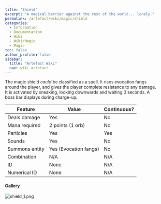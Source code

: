 ```yaml
---
title: "Shield"
excerpt: "A magical barrier against the rest of the world... lonely."
permalink: /artefact/wiki/magic/shield
categories:
  - Information
  - Documentation
  - Wiki
  - Wiki/Magic
  - Magic
toc: false
author_profile: false
sidebar:
  title: "Artefact Wiki"
  nav: wiki-artefact
---
```


The magic shield *could* be classified as a spell. It rises evocation fangs around the player, and gives the player complete resistance to any damage.  
It is activated by sneaking, looking downwards and waiting 3 seconds. A boss bar displays during charge-up.

| Feature              | Value                 | Continuous? |
| -------------------- | -----------------     | ----------- |
| Deals damage         | Yes                   | No          |
| Mana required        | 2 points (1 orb)      | No          |
| Particles            | Yes                   | Yes         |
| Sounds               | Yes                   | No          |
| Summons entity       | Yes (Evocation fangs) | No          |
| Combination          | N/A                   | N/A         |
| ID                   | None                  | N/A         |
| Numerical ID         | None                  | N/A         |

#### Gallery
![shield_1.png](https://origamistudio.github.io/assets/images/screenshots/spells/shield_1.png)
